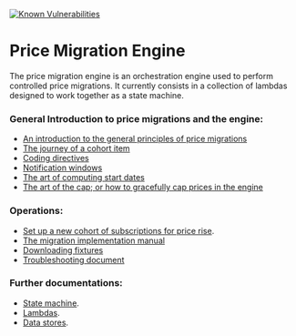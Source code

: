 [![Known Vulnerabilities](https://snyk.io/test/github/guardian/price-migration-engine/badge.svg?targetFile=build.sbt)](https://snyk.io/test/github/guardian/price-migration-engine?targetFile=build.sbt)

# Price Migration Engine

The price migration engine is an orchestration engine used to perform controlled price migrations. It currently consists in a collection of lambdas designed to work together as a state machine.

### General Introduction to price migrations and the engine:

- [An introduction to the general principles of price migrations](docs/price-migrations-from-first-principles.md)
- [The journey of a cohort item](docs/the-journey-of-a-cohort-item.md)
- [Coding directives](docs/coding-directives.md)
- [Notification windows](docs/notification-windows.md)
- [The art of computing start dates](docs/start-date-computation.md)
- [The art of the cap; or how to gracefully cap prices in the engine](docs/the-art-of-the-cap.md)

### Operations:

- [Set up a new cohort of subscriptions for price rise](docs/subscription-numbers-upload.md).
- [The migration implementation manual](docs/migration-implementation-manual.md)
- [Downloading fixtures](docs/downloading-fixtures.md)
- [Troubleshooting document](docs/troubleshooting.md)

### Further documentations:

* [State machine](stateMachine/README.md).
* [Lambdas](lambda/README.md).
* [Data stores](dynamoDb/README.md).
